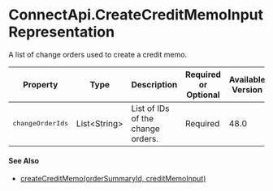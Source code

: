 # ConnectApi.CreateCreditMemoInputRepresentation

A list of change orders used to create a credit
    memo.

| Property | Type | Description | Required or Optional | Available Version |
| --- | --- | --- | --- | --- |
| <samp class="codeph apex_code">changeOrderIds</samp> | List&lt;String&gt; | List of IDs of the change orders. | Required | 48.0 |

#### See Also

- [createCreditMemo(orderSummaryId, creditMemoInput)](atlas.en-us.230.0.order_management_developer_guide.meta/order_management_developer_guide/apex_ConnectAPI_OrderSummary_static_methods.htm#apex_ConnectAPI_OrderSummary_createCreditMemo_1 "Create a credit memo to represent the refund for one or more change orders associated with an OrderSummary.")